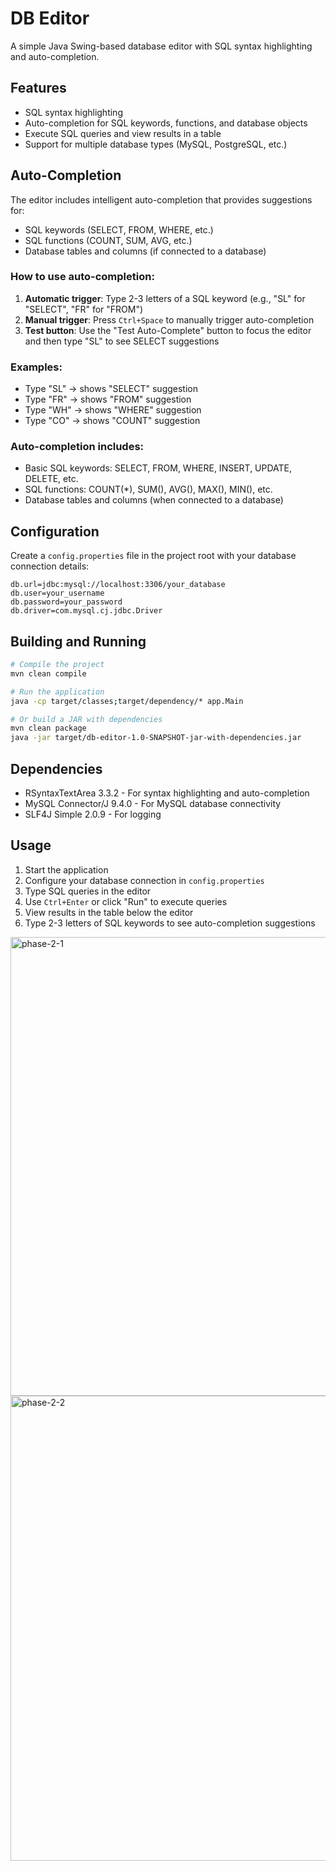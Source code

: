 # DB Editor

A simple Java Swing-based database editor with SQL syntax highlighting and auto-completion.

## Features

- SQL syntax highlighting
- Auto-completion for SQL keywords, functions, and database objects
- Execute SQL queries and view results in a table
- Support for multiple database types (MySQL, PostgreSQL, etc.)

## Auto-Completion

The editor includes intelligent auto-completion that provides suggestions for:

- SQL keywords (SELECT, FROM, WHERE, etc.)
- SQL functions (COUNT, SUM, AVG, etc.)
- Database tables and columns (if connected to a database)

### How to use auto-completion:

1. **Automatic trigger**: Type 2-3 letters of a SQL keyword (e.g., "SL" for "SELECT", "FR" for "FROM")
2. **Manual trigger**: Press `Ctrl+Space` to manually trigger auto-completion
3. **Test button**: Use the "Test Auto-Complete" button to focus the editor and then type "SL" to see SELECT suggestions

### Examples:
- Type "SL" → shows "SELECT" suggestion
- Type "FR" → shows "FROM" suggestion  
- Type "WH" → shows "WHERE" suggestion
- Type "CO" → shows "COUNT" suggestion

### Auto-completion includes:
- Basic SQL keywords: SELECT, FROM, WHERE, INSERT, UPDATE, DELETE, etc.
- SQL functions: COUNT(*), SUM(), AVG(), MAX(), MIN(), etc.
- Database tables and columns (when connected to a database)

## Configuration

Create a `config.properties` file in the project root with your database connection details:

```properties
db.url=jdbc:mysql://localhost:3306/your_database
db.user=your_username
db.password=your_password
db.driver=com.mysql.cj.jdbc.Driver
```

## Building and Running

```bash
# Compile the project
mvn clean compile

# Run the application
java -cp target/classes;target/dependency/* app.Main

# Or build a JAR with dependencies
mvn clean package
java -jar target/db-editor-1.0-SNAPSHOT-jar-with-dependencies.jar
```

## Dependencies

- RSyntaxTextArea 3.3.2 - For syntax highlighting and auto-completion
- MySQL Connector/J 9.4.0 - For MySQL database connectivity
- SLF4J Simple 2.0.9 - For logging

## Usage

1. Start the application
2. Configure your database connection in `config.properties`
3. Type SQL queries in the editor
4. Use `Ctrl+Enter` or click "Run" to execute queries
5. View results in the table below the editor
6. Type 2-3 letters of SQL keywords to see auto-completion suggestions

<img width="1080" height="734" alt="phase-2-1" src="https://github.com/user-attachments/assets/d89d0d43-7981-40a0-b6ee-8b551c722c79" />
<img width="1084" height="744" alt="phase-2-2" src="https://github.com/user-attachments/assets/01238cf5-27f8-4b54-b9f9-0c3309f924aa" />

